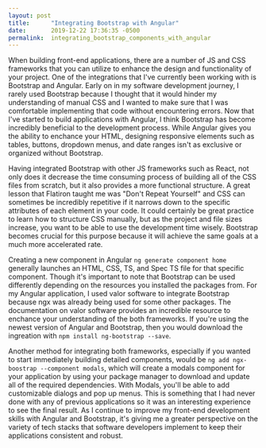 ```yaml
---
layout: post
title:      "Integrating Bootstrap with Angular"
date:       2019-12-22 17:36:35 -0500
permalink:  integrating_bootstrap_components_with_angular
---
```


When building front-end applications, there are a number of JS and CSS frameworks that you can utilize to enhance the design and functionality of your project. One of the integrations that I've currently been working with is Bootstrap and Angular. Early on in my software development journey, I rarely used Bootstrap because I thought that it would hinder my understanding of manual CSS and I wanted to make sure that I was comfortable implementing that code without encountering errors. Now that I've started to build applications with Angular, I think Bootstrap has become incredibly beneficial to the development process. While Angular gives you the ability to enchance your HTML, designing responsive elements such as tables, buttons, dropdown menus, and date ranges isn't as exclusive or organized without Bootstrap. 

Having integrated Bootstrap with other JS frameworks such as React, not only does it decrease the time consuming process of building all of the CSS files from scratch, but it also provides a more functional structure. A great lesson that Flatiron taught me was "Don't Repeat Yourself" and CSS can sometimes be incredibly repetitive if it narrows down to the specific attributes of each element in your code. It could certainly be great practice to learn how to structure CSS manually, but as the project and file sizes increase, you want to be able to use the development time wisely. Bootstrap becomes crucial for this purpose because it will achieve the same goals at a much more accelerated rate.

Creating a new component in Angular `ng generate component home` generally launches an HTML, CSS, TS, and Spec TS file for that specific component. Though it's important to note that Bootstrap can be used differently depending on the resources you installed the packages from. For my Angular application, I used valor software to integrate Bootstrap because ngx was already being used for some other packages. The documentation on valor software provides an incredible resource to enchance your understanding of the both frameworks. If you're using the newest version of Angular and Bootstrap, then you would download the ingreation with `npm install ng-bootstrap --save`. 

Another method for integrating both frameworks, especially if you wanted to start immediately building detailed components, would be `ng add ngx-boostrap --component modals`, which will create a modals component for your application by using your package manager to download and update all of the required dependencies. With Modals, you'll be able to add customizable dialogs and pop up menus. This is something that I had never done with any of previous applications so it was an interesting experience to see the final result. As I continue to improve my front-end development skills with Angular and Bootstrap, it's giving me a greater perspective on the variety of tech stacks that software developers implement to keep their applications consistent and robust.
